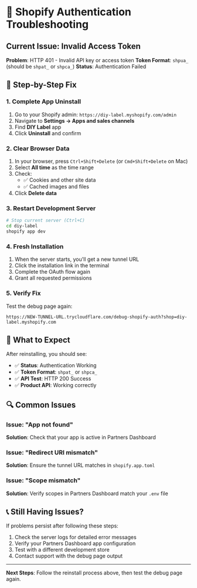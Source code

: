 # 🔧 Shopify Authentication Troubleshooting

## Current Issue: Invalid Access Token

**Problem**: HTTP 401 - Invalid API key or access token
**Token Format**: `shpua_` (should be `shpat_` or `shpca_`)
**Status**: Authentication Failed

## 🚀 Step-by-Step Fix

### 1. Complete App Uninstall
1. Go to your Shopify admin: `https://diy-label.myshopify.com/admin`
2. Navigate to **Settings → Apps and sales channels**
3. Find **DIY Label** app
4. Click **Uninstall** and confirm

### 2. Clear Browser Data
1. In your browser, press `Ctrl+Shift+Delete` (or `Cmd+Shift+Delete` on Mac)
2. Select **All time** as the time range
3. Check:
   - ✅ Cookies and other site data
   - ✅ Cached images and files
4. Click **Delete data**

### 3. Restart Development Server
```bash
# Stop current server (Ctrl+C)
cd diy-label
shopify app dev
```

### 4. Fresh Installation
1. When the server starts, you'll get a new tunnel URL
2. Click the installation link in the terminal
3. Complete the OAuth flow again
4. Grant all requested permissions

### 5. Verify Fix
Test the debug page again:
```
https://NEW-TUNNEL-URL.trycloudflare.com/debug-shopify-auth?shop=diy-label.myshopify.com
```

## 🎯 What to Expect

After reinstalling, you should see:
- ✅ **Status**: Authentication Working
- ✅ **Token Format**: `shpat_` or `shpca_`
- ✅ **API Test**: HTTP 200 Success
- ✅ **Product API**: Working correctly

## 🔍 Common Issues

### Issue: "App not found"
**Solution**: Check that your app is active in Partners Dashboard

### Issue: "Redirect URI mismatch"
**Solution**: Ensure the tunnel URL matches in `shopify.app.toml`

### Issue: "Scope mismatch"
**Solution**: Verify scopes in Partners Dashboard match your `.env` file

## 📞 Still Having Issues?

If problems persist after following these steps:

1. Check the server logs for detailed error messages
2. Verify your Partners Dashboard app configuration
3. Test with a different development store
4. Contact support with the debug page output

---

**Next Steps**: Follow the reinstall process above, then test the debug page again.